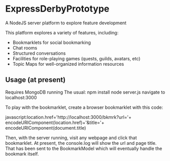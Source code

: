 ExpressDerbyPrototype
=====================

A NodeJS server platform to explore feature development

This platform explores a variety of features, including:
- Bookmarklets for social bookmarking
- Chat rooms
- Structured conversations
- Facilities for role-playing games (quests, guilds, avatars, etc)
- Topic Maps for well-organized information resources

## Usage (at present) ##
Requires MongoDB running
The usual:
npm install
node server.js
navigate to localhost:3000

To play with the bookmarklet, create a browser bookmarklet with this code:

javascript:location.href='http://localhost:3000/bkmrk?url='+
encodeURIComponent(location.href)+'&title='+
encodeURIComponent(document.title)

Then, with the server running, visit any webpage and click that bookmarklet. At present, the console.log will show the url and page title. That has been sent to the BookmarkModel which will eventually handle the bookmark itself.

